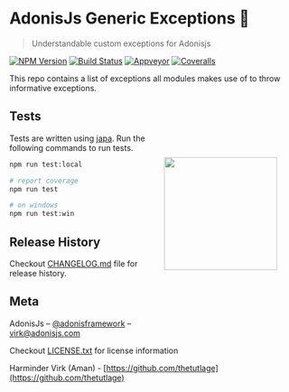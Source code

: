 # AdonisJs Generic Exceptions 🚀
> Understandable custom exceptions for Adonisjs

[![NPM Version][npm-image]][npm-url]
[![Build Status][travis-image]][travis-url]
[![Appveyor][appveyor-image]][appveyor-url]
[![Coveralls][coveralls-image]][coveralls-url]


This repo contains a list of exceptions all modules makes use of to throw informative exceptions.

<img src="http://res.cloudinary.com/adonisjs/image/upload/q_100/v1497112678/adonis-purple_pzkmzt.svg" width="200px" align="right" hspace="30px" vspace="100px">

## Tests
Tests are written using [japa](http://github.com/thetutlage/japa). Run the following commands to run tests.

```bash
npm run test:local

# report coverage
npm run test

# on windows
npm run test:win
```

## Release History

Checkout [CHANGELOG.md](CHANGELOG.md) file for release history.

## Meta

AdonisJs – [@adonisframework](https://twitter.com/adonisframework) – virk@adonisjs.com

Checkout [LICENSE.txt](LICENSE.txt) for license information

Harminder Virk (Aman) - [https://github.com/thetutlage](https://github.com/thetutlage)

[appveyor-image]: https://img.shields.io/appveyor/ci/thetutlage/adonis-generic-exceptions/master.svg?style=flat-square

[appveyor-url]: https://ci.appveyor.com/project/thetutlage/adonis-generic-exceptions

[npm-image]: https://img.shields.io/npm/v/@adonisjs/generic-exceptions.svg?style=flat-square
[npm-url]: https://npmjs.org/package/@adonisjs/generic-exceptions

[travis-image]: https://img.shields.io/travis/poppinss/adonis-generic-exceptions/master.svg?style=flat-square
[travis-url]: https://travis-ci.org/poppinss/adonis-generic-exceptions

[coveralls-image]: https://img.shields.io/coveralls/poppinss/adonis-generic-exceptions/develop.svg?style=flat-square

[coveralls-url]: https://coveralls.io/github/poppinss/adonis-generic-exceptions
